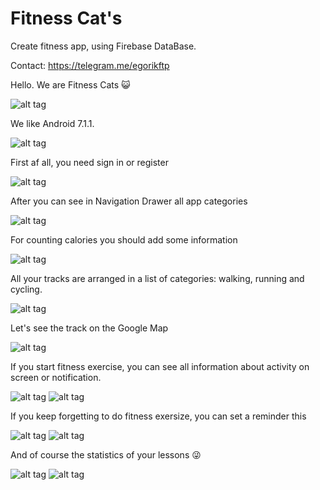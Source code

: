 # Fitness Cat's
Create fitness app, using Firebase DataBase.


Contact: https://telegram.me/egorikftp

Hello. We are Fitness Cats :smiley_cat:

![alt tag](https://lh3.googleusercontent.com/aT9LppLe1NnLP4PfWHVZCeRGFrXVxeNXev2szPXCx0CowrvpUdkT7t0b--cFmMP3QK60EXRlDHTftwlVHfK_Zke94Z3xLrbGJW9ChWldKeow9XMYk2pB44cIwsP_7HL-Ws4QhMyWIT8G0m1m5vu9by3tcg0fbMxh3HNShFyF89knX1jqGRXAsXBg_Y_mLmW_HnyqqvFpG8xO2vJbo_ZCTUhYNpMqOnm4CIrStb8WKhJ3QD6xyoZVSbfcfme6cPQW-Pr_azkejGC8r1CDmnj-lk_wXTulNTaxHFfI7WVIbkHoq5DL5351i3ZY6i1E0aVjmGZ4CL6bKshUhBgbysZAkspWc04hBjx_xX_bDoFUPO-5UcDodDHE9TyrloCLYmRfwSumYHsPljVZ-qUgTDovwPqxoBzUthnFTBukmkmial6Q6txiip001B_OlK7T_nBXyU_2pcZXDhDYWbiKPD48nQCLW_vBER2NQ0ku3ZJzkEtGGpiQsiEpMEAK62tPxz0LeE_058HJjaoATgNDM9uTlttOC1_J5w7Jy7cUPLbefcQe0I4h0iEM4KPiNjsZZC12MUTFemSY_HJflvM6SrUYNX2QBuRZbbwuCkGdd8KsGlK3QhMssO7Icg=w400-h942-no) 

We like Android 7.1.1.

![alt tag](https://lh3.googleusercontent.com/LK0BENZihtZR5zWUnqNrkw0uRIB86-5caqXUT9c_Gb1OOfhA9iFcPcVS_d_H-e-EHPdfRZ0ZjvOJHDHaWUe-btJxAUj1KeBFb5kOPTdBGu-tCXfA7P7M5QUdvItcQ5QcIGgr1Wohl721DvG0e86kYGfB2osZiQo2PrK93BP0J2i5Wcez32o_RHwE5vS446VFiX7NHBz6Yq7k8QRofpLISlxcH0mQGKUD2fG19XopzBtXYogW-eVpJIENLpYkVG47ETgDwFNnl2X8YWqOVQgcthFmrK4npm6SfLCAJPy3q1NKjHlvOQDbwy0sACIOezP6bI5stgFhF2aNx3KhH3CETmQ_VDu-TQGVRtNwBvHT2xmEpaEErXwMLX09uPF-jC-Maa1e7CCQWQ47pvDJa3Fg3ImiQhTgK2JRKOU7-g5_UnY1gZk6Lqfh38WUuYGp0YuzBrkMjU34S9r7pTD8KnYgkcXGngBjhTSEFg0Vn98OSgRSM3mEcfHd9MPvQ1ILxEaMyi2oZ-nv_Xtlsi05R_ParRvIKuxhJdUm0yGIWAgIWHcQ-jnHxYuUn-vVEkaNcl-qqEDt53wQaHEORc9fzeOlI5Mf2bKrAi8k4VOQoMkmt6dTT_vtbw=w400-h942-no) 

First af all, you need sign in or register

![alt tag](https://lh3.googleusercontent.com/8zB-eykjm_egw7Wl_Q4yKKlHC0ioDpb57kDUNiKUyC9Nkd973-mcSehMDFIlXroMOLtIRdIob4V0oTJbNr6v3d-ATzKl4cX5jXTwstJCNce0-pGMVt2EqByfCbEbiLseUimY39_yMenrOIb3iXwDiuVc_ivh3zMXlFliiACiIlN7IxlNSIr2d3X3_nWeY19MN2HkTTVtBBYjjPhIFE6oc3Q-kOKjUTJj2WSvHsXnyzegD6S82KxjtjXle5gs1M_wt78H9V98ONHH9vVLkZeBsx344gAneHHHk2AV90lA9b74bK5tTA5KnI7WyAs5b7gs4wejc7i5d2om_DWSatqaUY0q3URygMyEEYpzWEhInLjoigCoiWYX95y3CerggcZ777EOxAWG-g5l_17gwJR_9jQXRdGebB5yBP0h-yutNdSuOHRaSdvUSe68atigktyabfSSzpSPU4pnQa1rLOfdFVLPMC_qaaivuzZGtxh7uzaO3gJWL_xHC4YDtL9ulumgbhjevSC2Gw5_yQX2wo7RbGWWuS4mQR25HefF9XGINQUATLl7IySe6N2yCzi09CiYVr2x-dPVItPtIzTEV1c_PCYtwWFxmQLpl-FZ3leqBXLqSVQ8zQ=w400-h942-no) 

After you can see in Navigation Drawer all app categories

![alt tag](https://lh3.googleusercontent.com/T_eO7qk_xrFpOwsja3kkXhTupsfQtYVoOZVNK0Hk5oSJipTqEdT_aCqf_fKDMfXV6lWF8ZL2pCYxL1kqqgiAEm7IjTZ7yb9_hpiBJtf3gvE-UD-E0V3rQreJOOldA_Qw7377NhexknzxDbZvX9leaLOhTWdl57bSXolELL8LkHkA2HWzrBr_UK_sbGTuoyuIdAtUdjYRlQK0Kw9y_9K-upahBQoDx3fCIdbrFXk-He34ygQqYO0RiPorQa5OjxFdXhwQCw8zkRa5qIYuS60NouTy0SBSRTnLCYmEX0HmzNfmHvAqZxsHq4HOUterqxJuzMhUQbHHLopBCrrU2vE_grpUEJEtBb7y1Fg-v94pC-KvMe9JguyKlaRUjYVnoFUAcMO9KLoR4TeRAHSEl11SpIw3yvbCRjjJmggwiVMGZLBjzpQgn3X_TqhpdOSzqcA3bh6pgmXll_BfHepX2y7LH5RUAu4D8ci4Z2eLHZmNImovA0K4rLzX_JGQkGEZFKGGm8dDqiL2fKOkmleLSfocy1LFitr2ikUKDlMglUWBN1fC6qOC_K89nJverntDhMopa5R7DqvKLuwKrnL3VtUBbacHboSYoMwwLrzyU4GqkYIHJIZW7g=w400-h942-no) 

For counting calories you should add some information

![alt tag](https://lh3.googleusercontent.com/4Xb1zTB_6oLHZH1l7-gzzOejRufE7LDwmTDIkFxcB8qF_rz8QM6vStPmyyZdDWq6Hev5QN21JocUc8pFx1i1SdJ5Y6Mt4DHS61NOClqERinj1h5tIrsbbCgAKPFi-QmU2hoS7PXNBQGf_JtiYnKJrmeW5Xp3x3_jSheN-03qsfym3HIiVccU_HQYm_8s_iZZBo_KVjzdChL_08q5DbfmtnCfIKfUeqBtlFrv7JB3E9mHf3CIvu60z1kMLXUBfMCHZuVmZ1drMGnDFzAcyAu8kaYHp8Ls3MQ0wFdCWC4Z83xpSlSJAupuBvTAemYhJ4CcxvfE_aTyBKxdcagEiYZzFzut2B-lAw3vXI8kjDIGuFB-YOSE9J9txLnHTFgZlZXj1mt1ghY5C3DIN8SRfWhNBXm2JIyUoapwkOZS4KRrcXwwKgS4rqci21zuctyq-YnlXStYakqYFUjabZ1lL1ev72B_yA65Ccf6yTz20FUI5_9tgR1e4R-L6Ost2BNEy8DseWhxES04RQ3HTjITcH0cvGyHoj0UNYKL1CEPUTkbJm0suS4NZkephAFzWB4Z67QwNOfyhx675M1rALKKmoaDTLFWAkTVSdyY6O7ZuGAT3y4XZjy7mQ=w400-h942-no) 

All your tracks are arranged in a list of categories: walking, running and cycling.

![alt tag](https://lh3.googleusercontent.com/L_vAHl0V-uc2YfBCviGyNk2w4yt4mFOsp8FUINW6Fldg9dzzCcu2pH05UvNiYT4V_bX6PaEF-8-ovVWEpCUXdhQqTzQTHPQ2KsM4mRpL8Qt6QNH02jww0_FFDBsRPQLJ5Ic7piPQGHAWtPI7DuI8ICry5Tqv4R_0TOAeX6zDBhFEGvQm7RjDQiQaiH_VDQgty77PWj55o5NEjrcddlHzPrk6kDBnucvgETwMKhqx5Hb4BbUE8xQbfTcmQcaU5-6pTBAUOG-EMmC6kH3EBV-xhbAuQXvyoezqUkRhqgtbl8F1hCwQ7fFs9YsCcidiaJ6PjHPISmEAoNOzJCO0vFKNKE3xuRAwH-AbY0GF1wCzOyZVVnwYfK141sedVIukIy4Lvn_zSB4Xo1QNvNK_7SpiZnDy2gjNMUJa1zGFQTZQCHla1GUMWNVCz643bFElGfbbR6tSuoA5OZSkScpM8TAuRIHYV3NpkqTQkNppfGmzERhrtlwQeyyTWwl4lRje3J78UxIBFFGT_oDrhlx3atBRwA48MAr1LS5ztGL9msmDgHvtZcfduVx4sWc51T672kL0JzUsgsKBGJ_9K3rp0gWWI4D5ymFjHmxOn0ppNiojXeFqpe1SvA=w400-h942-no)

Let's see the track on the Google Map

![alt tag](https://lh3.googleusercontent.com/TCdqa-utliLDQb3ubVfLfjmDDmp0-XolglSINvEd-HDWyHuC2UDiGWV6D6nbBcZ6--xwsfQGLIceF2BHegfBBiXwrAcFVQLH3iwx25E899ivHfqqMNaf8plG-C1U7IINkpc8aC01_aUALtqXdBagvYkBmhCNAKrVZoyEmUOM8qJaqXgXjdHMUHdmuYon_qipadAf3R1HAo_KSNXhDvYv49no4MZgRXDks2XjVKiKGayjJHdu0J87muiPuy0rFcg3r0oLANWlffuQ4x0SCvKiwyyL8N3TcT4rzDc35Q0vkB4ei1CMfrUOOmsQdaDnxsw9A6VXd5IKkS8EBlivek497mVOcy7VPJqX_oVtaZX8jjFLN0KRk9Fcc4eB2avyCxi34DpRcCtwQnvOwC-1IS_fJTFRyR1vqKbLnB784C413HVz8wLk9XErLcQmM9TvV43OBwJmoosD9XWTGlfcAjrzonlEOrr1mxfWYuU6yWSWoLG_UFSexPka3lSNLpOMz5A206w0IdqydW5fGs76zlHCI5XtKKBLW5wXI8KgQ5yni3LKVqkC8fBf9TTOu0huvEFBsCVjbb13JWIKeZzjj2h9oanoPzmOr_nbqXkraRrZ2kwhgnatLA=w400-h942-no)

If you start fitness exercise, you can see all information about activity on screen or notification.

![alt tag](https://lh3.googleusercontent.com/udUmn07KC6Dbp7d6KbmipFxj0RizN0jJb9qtziwVH2gA07eXIowpUNlYvbAMzhjkvrBaW0X1GOcypMqLCgG74SGV_ggDTe-WNsXZknHt57_6kSRUC1MiPjuwJ7zChfr_14sg2PE-uUJnDqrF4xJzT-RM9IWQPu3Yvc76I0zwbl40O14APsTcSoGuqAhVIdYFCGaSL0tz2QG0WoVWQDBk696M-WKYxQSLARDOCPB84JTMhYtnD5fhl73ezJ7lcw6ryBfRfOatkWZy6mO88BJkrDwvUOl_ygvwpaCzvf56t2YDlWu2IXOFYEOk39SATNLxQicV-9ZlAL42zQ3l804CpO3s9zF7i4jLWJvZkYCW0cXe8ONvuBag_khQ6DwKFxR6gFdeSdnvllhlDHpRno4vEF6gz3ZlKoYg8wkNr1tNk8ADFnqV5balpBjK4ehcWOLLI68vFRckjTMeYmashoPulzvcuNW1KYNnm-VSkjPGAytna-Hm8oqbcAYOuzjqkHL7n7QKH-rN8tvA7OZbqtXFKF3YR5uQil6G2_mvcpsE1Y06jvH5LC7zA7kmpoe9vXyGv_U68f8z_ArkFW6PlthQWkauh0CK38GZZq0MgF03bagSV4G04g=w400-h942-no)
![alt tag](https://lh3.googleusercontent.com/3TU3n51DW8uC_VbDO-gns6f6JoOrPTHu_emdsj1rUYwKeYYYc918TblLQCAhzA8mhBdcdljREdfePYfpoI8CxZP6E8KgU8A_7GBBcaqmPNqp7QPwo-4giWDKuFok8LJtzZEqZthqo08D3JbCWYsPqeuHUKuT5fPAv-sHdexQncxBeOrRV7aT5RxWGZ9yP9IqUfg4ab9xmbTr36xfD61RkrUMwmFq2GIjVI9PMRSw--gnSKcqEP65mA7CUiWc95jhhteR272F6JNL8FQBVoXLQ161jIUw9tVJGN6QgVzXAaS_DT_iHYtPrPIXQ9m8wnMimJ-KFwqfp1VsUekgiw1sQlMhJEzlJv_MJyrW78m9LIN5bJhApiyyKx4bKKdLoGazS2oDRTuTxtwPqWE6vmP0e9Rdc5uxp0w6iT5CsJ6DtsOR0Fv8Vsn1RktpMfM-RP-VBMcKqwVcYistCjGAYi_sGrpebnC-5EfZFKVf0CKenmszXJv0NOR0zdDrsYFpbasYJZS7yliW9rEseXGCADMZ8kYpw0QMjIFKdyB7zfm3VMT-KsLGvrwrMXQIxgX05q6777--WPXfJ_sqbeEgH8Dd8ET9F39I_NAjdvK8_RZg8-Af-L8F4A=w400-h942-no)

If you keep forgetting to do fitness exersize, you can set a reminder this

![alt tag](https://lh3.googleusercontent.com/CEfV1jR57KdWgvLKon5DqnBSI-REOMV6bXCgaUtiqIFC1d5qCHGFsUd4ksJ8Wf50MrAy30abdKyJPyQjTeLv1Xvbekw_gWP0D9DU6mwLWIpOANadhM0YX1d2LmtECcQRSJ0vSKAUg5JI7aZ3_ZCiFF51ut-cJFl4ekj7-WYSWYuMRAHO8VfU-ZOA7khK6VKJX4KtETdBUgaeAzzBoQoL1kTirBmalTuu4FWbGi9NCiJKDMFFwrUt_fbwnwNb2r3B9pexm2nQAsIw5Mym_pVAvIWExUNgJh1fmQFGiCl--DjdBkQpk8RN0iBCeFfw02C5Pw_uBR8i6AL_Kkv_9iHw_V55McZCOYrIxJCho_pVfLD1A5D1Mygiv8DronkLdi7LTAwlYOCkLFaMrtb75Qpsw6aREqWgyxHVNCk0xZV6E1YCyS-j0fwxSNN0DMRgPBDi8xlYgOwICTZVVeMmp1QaxWGT75aU0GnIHw2ftOm7jKJkQgz-REHcBADUetD2TMTYAYrjl8Kk_MeiqOusZ9JalJySxlPpzPG8BBjBlTJ6YQq4VZAapyIcHDE7W9gutk2LxUiH_I0eKnYdUuoVTr6DigdNlhB7eeuJV13EbfPbKNj59ebIDA=w400-h942-no)
![alt tag](https://lh3.googleusercontent.com/oTPAwlQaFYr9nK4TTV1QDry8Oey6cKJmJ5LPWQ4ES9Ro2UZPjbUhg-XOZEwPW3GMWW4kUhInTveYB97WHrne6AKwDTnF-p2r7JHANcVJjhjsK2GKQQdmuyYpyUvES6VgfNnehcujevTdrs_lw13gcFC8RsYzW1vamODmOmdJQ_f4uUVm2lIgZWbs9NdAy-XE_--2_eVzHmjmflpG51ZC1HMLAXcnFK6PDLKwEDpkUV0HQb61KX_YkMIP_2blFw5SHKWShwnsz_CSQaLJMfM3ZVxjd7UkK4Ht9JQIEa41oUVSXY_5-PHYAqFpH4UWDIhLddV10p-AWkZvM3Utezgdd7woyTcCnMNmstzBE7k_jRAdqjJ9n1RoXZWMpgW84aom8WjivwbUM6G_XCtgt6jJPZQY4YKw94ivf333VOA75D3GycO8moTJzF4QV9k0s0zcyDIhpPIfQHazKr9QHojq11bEjBz1Cl-VXGg02KuOMKbwR35Nt9dpbem2bchioZMk03K8NwUJSU7HqoJRoVW1zTuSohvZuJHHFcla5DUf_01EJGOn47THVk27_22Rnh80atvi2JiGr_0wE5h3Rx9BnsrMkKsf5QGtts30pX7tcTBBdpEK5A=w400-h942-no)

And of course the statistics of your lessons :stuck_out_tongue_winking_eye:

![alt tag](https://lh3.googleusercontent.com/fWjlwmvpSY2ZisU-9S-z4cDUVMZ2Ur-4Vv_hN90bOrwVXd0QJzoEJ0WfJBR7AfcF91Vx4KDgb3HrBoK1K8CgPlOLPSTfXvaHgAnZewQZSs5k9re_tqHSDE-ZkHp4hcmoj-ZLOyvSm3wocviq_VfqJgc3UVYvs8FZRyomu1P_29lLeKXPtJNcgykoVCmicgXBQhQ4YCmahjRioajO2Ts6jIeXyq2dpx9BwEMIblxcTQwIMocel7Lvq9-sJ9D4VM7ExnicESwvZcU9K9fKa2b22odUhylIug8hKRtMQt2gPVMg2JdzKye8LANO9VAPvd_G32YdnEufVAtsv_7YI4giegAyxAtL-fn-GLqxdalk9uXMI_vNTxgITBLRHH0psFefUOeMV_spwX26fw75W4gM4AUe8ZarmBBRz-MX_4YJex7nEkEutIJwIARe5rUXz5AIG0UGJWcTEDlj4awWu8HDpkwRC4cT-LQ4Ir9tK6-z2Xzq0_hdsR6AMAeSd7KIWCQpfDAajgUfYBmXci3Tq9TDLKKy_FAnmmQdqPLnI2slRM1Xsxr2QYikUTJMgxqE36tfLSfrr67jnghnQDpmDCKitJ80Eq5mePBEXbxy17I6T_4jBisO-g=w400-h942-no)
![alt tag](https://lh3.googleusercontent.com/0LwpUIPicbH2cx-YgRYefTDPT8Nu-4sQ1XAOfuARTmXyboDpeCBsD3U4HdNricTql4Do3Qn9djJ6zwWH9DgCbry8Lkg3isM-QJpT9PPDehn27PKUUbDDP67gsf_q1B1ShMIR6rJ9eCLc_T1pJwrD39FzfbaT8q5LVGUs5BQNXz0vqwUYwHb1scv4rvTC1VL7B89ZKB_0-Yl6mYFqFMIDTHMG181rXf8KhG_29_J6KJDbHzzANaplXAbbrbDRyiKNb2EEadIJ4-HUOI_SfN4TQMwkX6h_3v2lAZjaUtlBdDA4wCl3HsZkT2sAyK8Lz0aZFFuauzcKQ_v-DcyFVifZElK4zBKGuOdiK8rtfhNhsXNnOekgPQUoRc2WoWV8UzAEkgSPNv1DpukIArbfPK79yxGrTr9J4aV1bac2JuCLx8kOFyXDqSwRnwumHO6D2eb70qaXA20dV10W_dqmTJssXFvhfMhbQ47l4_BuEtkf7h15HljKCh3NswRyzzbhyHb_JQJedYrTlv-fqYTZw9mmhOSED6E-gpuwkr9BkQRqalDHhxrw27xnlS88iI6uHMcBk8CjUsHZuM5xEZ4mtXju1UcPprP79qBFV5zcodTNfAHOUJK9wYnkWw=w400-h942-no)
